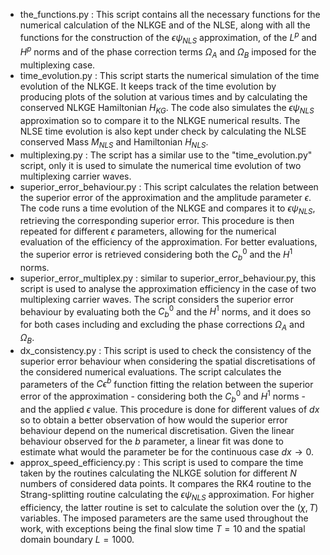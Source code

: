 - the_functions.py : This script contains all the necessary functions for the numerical calculation of the NLKGE and of the NLSE, along with all the functions for the construction of the $\epsilon\psi_{NLS}$ approximation, of the $L^p$ and $H^p$ norms and of the phase correction terms $\Omega_A$ and $\Omega_B$ imposed for the multiplexing case.
- time_evolution.py : This script starts the numerical simulation of the time evolution of the NLKGE. It keeps track of the time evolution by producing plots of the solution at various times and by calculating the conserved NLKGE Hamiltonian $H_{KG}$. The code also simulates the $\epsilon\psi_{NLS}$ approximation so to compare it to the NLKGE numerical results. The NLSE time evolution is also kept under check by calculating the NLSE conserved Mass $M_{NLS}$ and Hamiltonian $H_{NLS}$.
- multiplexing.py : The script has a similar use to the "time_evolution.py" script, only it is used to simulate the numerical time evolution of two multiplexing carrier waves.
- superior_error_behaviour.py : This script calculates the relation between the superior error of the approximation and the amplitude parameter $\epsilon$. The code runs a time evolution of the NLKGE and compares it to $\epsilon\psi_{NLS}$, retrieving the corresponding superior error. This procedure is then repeated for different $\epsilon$ parameters, allowing for the numerical evaluation of the efficiency of the approximation. For better evaluations, the superior error is retrieved considering both the $C_b^0$ and the $H^1$ norms.
- superior_error_multiplex.py : similar to superior_error_behaviour.py, this script is used to analyse the approximation efficiency in the case of two multiplexing carrier waves. The script considers the superior error behaviour by evaluating both the $C_b^0$ and the $H^1$ norms, and it does so for both cases including and excluding the phase corrections $\Omega_A$ and $\Omega_B$.
- dx_consistency.py : This script is used to check the consistency of the superior error behaviour when considering the spatial discretisations of the considered numerical evaluations. The script calculates the parameters of the $C\epsilon^b$ function fitting the relation between the superior error of the approximation - considering both the $C_b^0$ and $H^1$ norms - and the applied $\epsilon$ value. This procedure is done for different values of $dx$ so to obtain a better observation of how would the superior error behaviour depend on the numerical discretisation. Given the linear behaviour observed for the $b$ parameter, a linear fit was done to estimate what would the parameter be for the continuous case $dx\rightarrow 0$.
- approx_speed_efficiency.py : This script is used to compare the time taken by the routines calculating the NLKGE solution for different $N$ numbers of considered data points. It compares the RK4 routine to the Strang-splitting routine calculating the $\epsilon\psi_{NLS}$ approximation. For higher efficiency, the latter routine is set to calculate the solution over the $(\chi, T)$ variables. The imposed parameters are the same used throughout the work, with exceptions being the final slow time $T = 10$ and the spatial domain boundary $L = 1000$.  
